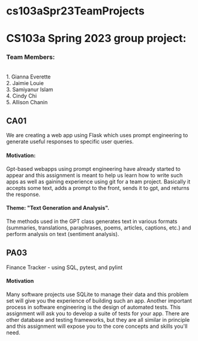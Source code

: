 # cs103aSpr23TeamProjects

# CS103a Spring 2023 group project:

### Team Members: 
<br>1. Gianna Everette 
<br>2. Jaimie Louie
<br>3. Samiyanur Islam
<br>4. Cindy Chi
<br/>5. Allison Chanin


## CA01
We are creating a web app using Flask which uses prompt engineering to generate useful responses to specific user queries.

#### Motivation: 
Gpt-based webapps using prompt engineering have already started to appear and this assignment is meant to help us learn how to write such apps as well as gaining experience using git for a team project. Basically it accepts some text, adds a prompt to the front, sends it to gpt, and returns the response.

#### Theme: "Text Generation and Analysis". 
The methods used in the GPT class generates text in various formats (summaries, translations, paraphrases, poems, articles, captions, etc.) and perform analysis on text (sentiment analysis).  

## PA03
Finance Tracker - using SQL, pytest, and pylint

#### Motivation
Many software projects use SQLite to manage their data and this problem set will give you the experience of building such an app.  Another important process in software engineering is the design of automated tests.  This assignment will ask you to develop a suite of tests for your app. There are other database and testing frameworks, but they are all similar in principle and this assignment will expose you to the core concepts and skills you'll need.
